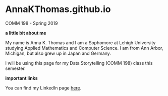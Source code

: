 # AnnaKThomas.github.io

COMM 198 - Spring 2019


**a little bit about me**

My name is Anna K. Thomas and I am a Sophomore at Lehigh University studying Applied Mathematics and Computer Science.
I am from Ann Arbor, Michigan, but also grew up in Japan and Germany. 

I will be using this page for my Data Storytelling (COMM 198) class this semester.


**important links**

You can find my LinkedIn page [here](www.linkedin.com/in/anna-thomas-391390166).


